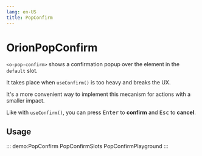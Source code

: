 ```yaml
---
lang: en-US
title: PopConfirm
---
```


# OrionPopConfirm

`<o-pop-confirm>` shows a confirmation popup over the element in the `default` slot.

It takes place when `useConfirm()` is too heavy and breaks the UX.

It's a more convenient way to implement this mecanism for actions with a smaller impact.

Like with `useConfirm()`, you can press <kbd>Enter</kbd> to **confirm** and <kbd>Esc</kbd> to **cancel**.

## Usage

::: demo:PopConfirm
PopConfirmSlots
PopConfirmPlayground
:::

<attribute-table/>
